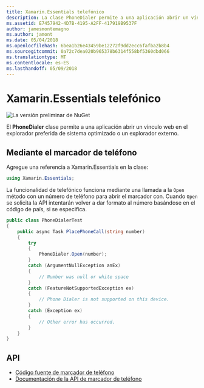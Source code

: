 ```yaml
---
title: Xamarin.Essentials telefónico
description: La clase PhoneDialer permite a una aplicación abrir un vínculo web en el explorador preferida de sistema optimizado o un explorador externo.
ms.assetid: E7457942-4D7B-4195-A2FF-417919B9537F
author: jamesmontemagno
ms.author: jamont
ms.date: 05/04/2018
ms.openlocfilehash: 6bea1b26e43459be12272f9dd2ecc6fafba2b8b4
ms.sourcegitcommit: 0a72c7dea020b965378b6314f558bf5360dbd066
ms.translationtype: MT
ms.contentlocale: es-ES
ms.lasthandoff: 05/09/2018
---
```

# <a name="xamarinessentials-phone-dialer"></a>Xamarin.Essentials telefónico

![La versión preliminar de NuGet](~/media/shared/pre-release.png)

El **PhoneDialer** clase permite a una aplicación abrir un vínculo web en el explorador preferida de sistema optimizado o un explorador externo.

## <a name="using-phone-dialer"></a>Mediante el marcador de teléfono

Agregue una referencia a Xamarin.Essentials en la clase:

```csharp
using Xamarin.Essentials;
```

La funcionalidad de telefónico funciona mediante una llamada a la `Open` método con un número de teléfono para abrir el marcador con. Cuando `Open` se solicita la API intentarán volver a dar formato al número basándose en el código de país, si se especifica.

```csharp
public class PhoneDialerTest
{
    public async Task PlacePhoneCall(string number)
    {
        try
        {
            PhoneDialer.Open(number);
        }
        catch (ArgumentNullException anEx)
        {
            // Number was null or white space
        }
        catch (FeatureNotSupportedException ex)
        {
            // Phone Dialer is not supported on this device.
        }
        catch (Exception ex)
        {
            // Other error has occurred.
        }
    }
}
```

## <a name="api"></a>API

- [Código fuente de marcador de teléfono](https://github.com/xamarin/Essentials/tree/master/Essentials/PhoneDialer)
- [Documentación de la API de marcador de teléfono](xref:Xamarin.Essentials.PhoneDialer)
